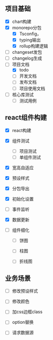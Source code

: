 ## 项目基础
- [x] chart构建
- [x] monorepo分包
  - [x] Tsconfig，
  - [x] typing输出
  - [x] rollup构建逻辑
- [ ] changeset发包
- [ ] changelog生成
- [ ] 项目文档
  - [x] todo
  - [ ] 开发文档
  - [ ] 发布文档
  - [ ] 项目使用文档
- [ ] 核心库测试
  - [ ] 测试用例

## react组件构建

- [x] react构建
- [x] 组件测试
  - [ ] 项目测试
  - [ ] 单组件测试
- [x] 宽高自适应

- [x] 预设样式

- [x] 分包导出

- [x] 初始化设置

- [ ] 事件监听

- [x] 数据更新

- [ ] 组件细化

  - [ ] 饼图

  - [ ] 柱图

  - [ ] 折线图

## 业务场景

- [ ] 修改预设样式
- [ ] 修改颜色
- [ ] 加css边框class
- [ ] option替换
- [ ] 请求数据源

